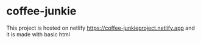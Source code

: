 # coffee-junkie
This project is hosted on netlify https://coffee-junkieproject.netlify.app  and it is made with basic html
